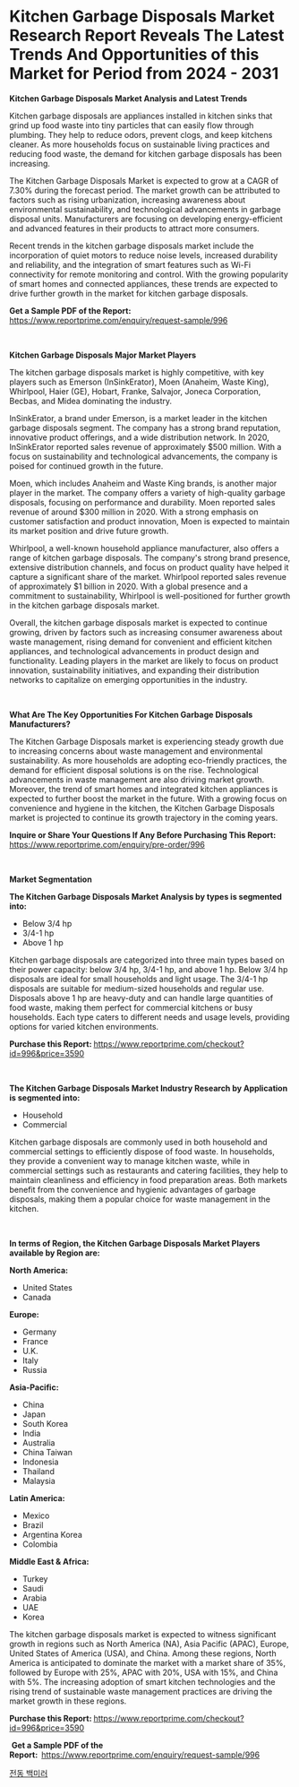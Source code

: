 <p><h1>Kitchen Garbage Disposals Market Research Report Reveals The Latest Trends And Opportunities of this Market for Period from 2024 - 2031</h1></p><p><strong>Kitchen Garbage Disposals Market Analysis and Latest Trends</strong></p>
<p><p>Kitchen garbage disposals are appliances installed in kitchen sinks that grind up food waste into tiny particles that can easily flow through plumbing. They help to reduce odors, prevent clogs, and keep kitchens cleaner. As more households focus on sustainable living practices and reducing food waste, the demand for kitchen garbage disposals has been increasing.</p><p>The Kitchen Garbage Disposals Market is expected to grow at a CAGR of 7.30% during the forecast period. The market growth can be attributed to factors such as rising urbanization, increasing awareness about environmental sustainability, and technological advancements in garbage disposal units. Manufacturers are focusing on developing energy-efficient and advanced features in their products to attract more consumers.</p><p>Recent trends in the kitchen garbage disposals market include the incorporation of quiet motors to reduce noise levels, increased durability and reliability, and the integration of smart features such as Wi-Fi connectivity for remote monitoring and control. With the growing popularity of smart homes and connected appliances, these trends are expected to drive further growth in the market for kitchen garbage disposals.</p></p>
<p><strong>Get a Sample PDF of the Report:&nbsp;</strong> <a href="https://www.reportprime.com/enquiry/request-sample/996">https://www.reportprime.com/enquiry/request-sample/996</a></p>
<p>&nbsp;</p>
<p><strong>Kitchen Garbage Disposals Major Market Players</strong></p>
<p><p>The kitchen garbage disposals market is highly competitive, with key players such as Emerson (InSinkErator), Moen (Anaheim, Waste King), Whirlpool, Haier (GE), Hobart, Franke, Salvajor, Joneca Corporation, Becbas, and Midea dominating the industry.</p><p>InSinkErator, a brand under Emerson, is a market leader in the kitchen garbage disposals segment. The company has a strong brand reputation, innovative product offerings, and a wide distribution network. In 2020, InSinkErator reported sales revenue of approximately $500 million. With a focus on sustainability and technological advancements, the company is poised for continued growth in the future.</p><p>Moen, which includes Anaheim and Waste King brands, is another major player in the market. The company offers a variety of high-quality garbage disposals, focusing on performance and durability. Moen reported sales revenue of around $300 million in 2020. With a strong emphasis on customer satisfaction and product innovation, Moen is expected to maintain its market position and drive future growth.</p><p>Whirlpool, a well-known household appliance manufacturer, also offers a range of kitchen garbage disposals. The company's strong brand presence, extensive distribution channels, and focus on product quality have helped it capture a significant share of the market. Whirlpool reported sales revenue of approximately $1 billion in 2020. With a global presence and a commitment to sustainability, Whirlpool is well-positioned for further growth in the kitchen garbage disposals market.</p><p>Overall, the kitchen garbage disposals market is expected to continue growing, driven by factors such as increasing consumer awareness about waste management, rising demand for convenient and efficient kitchen appliances, and technological advancements in product design and functionality. Leading players in the market are likely to focus on product innovation, sustainability initiatives, and expanding their distribution networks to capitalize on emerging opportunities in the industry.</p></p>
<p>&nbsp;</p>
<p><strong>What Are The Key Opportunities For Kitchen Garbage Disposals Manufacturers?</strong></p>
<p><p>The Kitchen Garbage Disposals market is experiencing steady growth due to increasing concerns about waste management and environmental sustainability. As more households are adopting eco-friendly practices, the demand for efficient disposal solutions is on the rise. Technological advancements in waste management are also driving market growth. Moreover, the trend of smart homes and integrated kitchen appliances is expected to further boost the market in the future. With a growing focus on convenience and hygiene in the kitchen, the Kitchen Garbage Disposals market is projected to continue its growth trajectory in the coming years.</p></p>
<p><strong>Inquire or Share Your Questions If Any Before Purchasing This Report:</strong> <a href="https://www.reportprime.com/enquiry/pre-order/996">https://www.reportprime.com/enquiry/pre-order/996</a></p>
<p>&nbsp;</p>
<p><strong>Market Segmentation</strong></p>
<p><strong>The Kitchen Garbage Disposals Market Analysis by types is segmented into:</strong></p>
<p><ul><li>Below 3/4 hp</li><li>3/4-1 hp</li><li>Above 1 hp</li></ul></p>
<p><p>Kitchen garbage disposals are categorized into three main types based on their power capacity: below 3/4 hp, 3/4-1 hp, and above 1 hp. Below 3/4 hp disposals are ideal for small households and light usage. The 3/4-1 hp disposals are suitable for medium-sized households and regular use. Disposals above 1 hp are heavy-duty and can handle large quantities of food waste, making them perfect for commercial kitchens or busy households. Each type caters to different needs and usage levels, providing options for varied kitchen environments.</p></p>
<p><strong>Purchase this Report:&nbsp;</strong><a href="https://www.reportprime.com/checkout?id=996&price=3590">https://www.reportprime.com/checkout?id=996&price=3590</a></p>
<p>&nbsp;</p>
<p><strong>The Kitchen Garbage Disposals Market Industry Research by Application is segmented into:</strong></p>
<p><ul><li>Household</li><li>Commercial</li></ul></p>
<p><p>Kitchen garbage disposals are commonly used in both household and commercial settings to efficiently dispose of food waste. In households, they provide a convenient way to manage kitchen waste, while in commercial settings such as restaurants and catering facilities, they help to maintain cleanliness and efficiency in food preparation areas. Both markets benefit from the convenience and hygienic advantages of garbage disposals, making them a popular choice for waste management in the kitchen.</p></p>
<p>&nbsp;</p>
<p><strong>In terms of Region, the Kitchen Garbage Disposals Market Players available by Region are:</strong></p>
<p>
    <p> <strong> North America: </strong>
        <ul>
            <li>United States</li>
            <li>Canada</li>
        </ul>
        </p> 
    <p> <strong> Europe: </strong>
        <ul>
            <li>Germany</li>
            <li>France</li>
            <li>U.K.</li>
            <li>Italy</li>
            <li>Russia</li>
        </ul>
        </p> 
    <p> <strong> Asia-Pacific: </strong>
        <ul>
            <li>China</li>
            <li>Japan</li>
            <li>South Korea</li>
            <li>India</li>
            <li>Australia</li>
            <li>China Taiwan</li>
            <li>Indonesia</li>
            <li>Thailand</li>
            <li>Malaysia</li>
        </ul>
        </p> 
    <p> <strong> Latin America: </strong>
        <ul>
            <li>Mexico</li>
            <li>Brazil</li>
            <li>Argentina Korea</li>
            <li>Colombia</li>
        </ul>
        </p> 
    <p> <strong> Middle East & Africa: </strong>
        <ul>
            <li>Turkey</li>
            <li>Saudi</li>
            <li>Arabia</li>
            <li>UAE</li>
            <li>Korea</li>
        </ul>
    </p>
    </p>
<p><p>The kitchen garbage disposals market is expected to witness significant growth in regions such as North America (NA), Asia Pacific (APAC), Europe, United States of America (USA), and China. Among these regions, North America is anticipated to dominate the market with a market share of 35%, followed by Europe with 25%, APAC with 20%, USA with 15%, and China with 5%. The increasing adoption of smart kitchen technologies and the rising trend of sustainable waste management practices are driving the market growth in these regions.</p></p>
<p><strong>Purchase this Report: </strong><a href="https://www.reportprime.com/checkout?id=996&price=3590">https://www.reportprime.com/checkout?id=996&price=3590</a></p>
<p>&nbsp;<strong>Get a Sample PDF of the Report:&nbsp;&nbsp;</strong><a href="https://www.reportprime.com/enquiry/request-sample/996">https://www.reportprime.com/enquiry/request-sample/996</a></p>
<p><strong></strong></p>
<p><p><a href="https://github.com/vdhdwjyp90142/Market-Research-Report-List-1/blob/main/22057627895.md">전동 백미러</a></p></p>